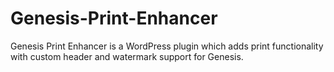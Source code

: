 # Genesis-Print-Enhancer
Genesis Print Enhancer is a WordPress plugin which adds print functionality with custom header and watermark support for Genesis. 
